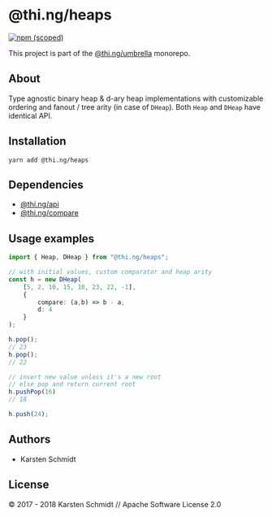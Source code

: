 # @thi.ng/heaps

[![npm (scoped)](https://img.shields.io/npm/v/@thi.ng/heaps.svg)](https://www.npmjs.com/package/@thi.ng/heaps)

This project is part of the
[@thi.ng/umbrella](https://github.com/thi-ng/umbrella/) monorepo.

## About

Type agnostic binary heap & d-ary heap implementations with customizable
ordering and fanout / tree arity (in case of `DHeap`). Both `Heap` and
`DHeap` have identical API.

## Installation

```
yarn add @thi.ng/heaps
```

## Dependencies

- [@thi.ng/api](https://github.com/thi-ng/umbrella/tree/master/packages/api)
- [@thi.ng/compare](https://github.com/thi-ng/umbrella/tree/master/packages/compare)

## Usage examples

```typescript
import { Heap, DHeap } from "@thi.ng/heaps";

// with initial values, custom comparator and heap arity
const h = new DHeap(
    [5, 2, 10, 15, 18, 23, 22, -1],
    {
        compare: (a,b) => b - a,
        d: 4
    }
);

h.pop();
// 23
h.pop();
// 22

// insert new value unless it's a new root
// else pop and return current root
h.pushPop(16)
// 18

h.push(24);
```

## Authors

- Karsten Schmidt

## License

&copy; 2017 - 2018 Karsten Schmidt // Apache Software License 2.0

